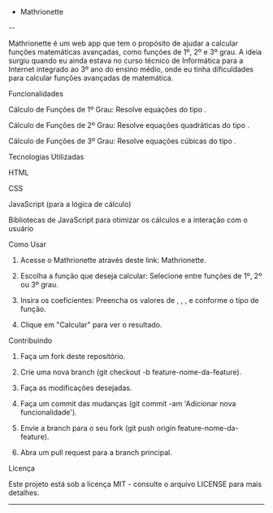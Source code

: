

* Mathrionette

--

Mathrionette é um web app que tem o propósito de ajudar a calcular funções matemáticas avançadas, como funções de 1º, 2º e 3º grau. A ideia surgiu quando eu ainda estava no curso técnico de Informática para a Internet integrado ao 3º ano do ensino médio, onde eu tinha dificuldades para calcular funções avançadas de matemática.

Funcionalidades

Cálculo de Funções de 1º Grau: Resolve equações do tipo .

Cálculo de Funções de 2º Grau: Resolve equações quadráticas do tipo .

Cálculo de Funções de 3º Grau: Resolve equações cúbicas do tipo .


Tecnologias Utilizadas

HTML

CSS

JavaScript (para a lógica de cálculo)

Bibliotecas de JavaScript para otimizar os cálculos e a interação com o usuário


Como Usar

1. Acesse o Mathrionette através deste link: Mathrionette.


2. Escolha a função que deseja calcular: Selecione entre funções de 1º, 2º ou 3º grau.


3. Insira os coeficientes: Preencha os valores de , , , e  conforme o tipo de função.


4. Clique em "Calcular" para ver o resultado.



Contribuindo

1. Faça um fork deste repositório.


2. Crie uma nova branch (git checkout -b feature-nome-da-feature).


3. Faça as modificações desejadas.


4. Faça um commit das mudanças (git commit -am 'Adicionar nova funcionalidade').


5. Envie a branch para o seu fork (git push origin feature-nome-da-feature).


6. Abra um pull request para a branch principal.



Licença

Este projeto está sob a licença MIT - consulte o arquivo LICENSE para mais detalhes.


---

